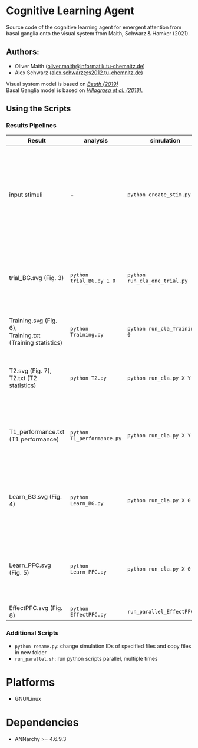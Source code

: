 # Cognitive Learning Agent

Source code of the cognitive learning agent for emergent attention from basal ganglia onto the visual system from Maith, Schwarz & Hamker (2021).

## Authors:

* Oliver Maith (oliver.maith@informatik.tu-chemnitz.de)
* Alex Schwarz (alex.schwarz@s2012.tu-chemnitz.de)

Visual system model is based on *[Beuth (2019)](https://scholar.google.com/scholar?hl=de&as_sdt=0%2C5&q=Visual+attention+in+primates+and+for+machines+-+neuronal+mechanisms&btnG=)*<br/>
Basal Ganglia model is based on *[Villagrasa et al. (2018).](https://doi.org/10.1523/JNEUROSCI.0874-18.2018)*

## Using the Scripts

### Results Pipelines

Result | analysis | simulation | comment
-|-|-|-
input stimuli | - | `python create_stim.py X` | generates the random stimuli which are used in all simulations<br/>X = σ\_V1<br/>1 \- σ\_V1 = 22°<br/>2 \- σ\_V1 = 30°<br/>3 \- σ\_V1 = 14°
trial_BG.svg (Fig. 3) | `python trial_BG.py 1 0` | `python run_cla_one_trial.py` | simulation actually simulates two trials, second trial only for negative SNc response
Training.svg (Fig. 6),<br/>Training.txt (Training statistics) | `python Training.py` | `python run_cla_Training X 0` | X = simulaion IDs (e.g. 60 different simulations)
T2.svg (Fig. 7),<br/>T2.txt (T2 statistics) | `python T2.py` | `python run_cla.py X Y` | X = simulation IDs, Y = stimulus ID (0-T1, 1-T1-reversed)
T1_performance.txt (T1 performance) | `python T1_performance.py` | `python run_cla.py X Y` | X = simulation IDs, Y = stimulus ID (0-T1, 1-T1-reversed) like T2.py
Learn_BG.svg (Fig. 4) | `python Learn_BG.py` | `python run_cla.py X 0` | X = simulation IDs, for analyses use simulations which learned 65° gain
Learn_PFC.svg (Fig. 5) | `python Learn_PFC.py` | `python run_cla.py X 0` | X = simulation IDs, for analyses use simulations which learned 65° gain
EffectPFC.svg (Fig. 8) | `python EffectPFC.py` | `run_parallel_EffectPFC.sh` | in folder EffectPFC

### Additional Scripts

* `python rename.py`: change simulation IDs of specified files and copy files in new folder
* `run_parallel.sh`: run python scripts parallel, multiple times

# Platforms

* GNU/Linux

# Dependencies

* ANNarchy >= 4.6.9.3


